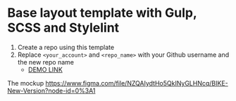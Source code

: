 # Base layout template with Gulp, SCSS and Stylelint
1. Create a repo using this template
1. Replace `<your_account>` and `<repo_name>` with your Github username and the new repo name
    - [DEMO LINK](https://panianchuk.github.io/bike-landing/)


The mockup https://www.figma.com/file/NZQAIydtHo5QkINyGLHNcq/BIKE-New-Version?node-id=0%3A1